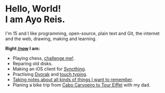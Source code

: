 # Hello, World!<br/>I am <strong>Ayo Reis</strong>.

I'm 15 and I like programming, open-source, plain text and Git, the internet and the web, drawing, making and learning.

**Right [/now](https://nownownow.com/about) I am:**

- Playing chess, [challenge me!](https://lichess.org/@/ayoreis).
- Reparing old disks.
- Making an iOS client for [Syncthing](https://syncthing.new).
- Practising [Dvorak](https://en.wikipedia.org/wiki/Dvorak_keyboard_layout) and [touch typing](https://www.keybr.com).
- [Taking notes about all kinds of things I want to remember](https://github.com/ayoreis/notes).
- Planing a bike trip from [Cabo Carvoeiro to Tour Eiffel](https://www.facebook.com/events/679331994301485) with my dad.

